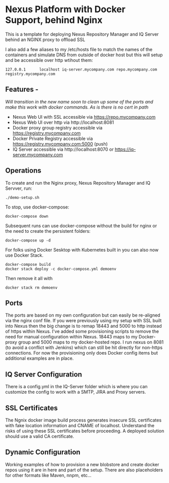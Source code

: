 # Nexus Platform with Docker Support, behind Nginx

This is a template for deploying Nexus Repository Manager and IQ Server behind an NGINX proxy to offload SSL

I also add a few aliases to my /etc/hosts file to match the names of the containers and simulate DNS from outside of docker host but this will setup and be accessible over http wtihout them:

```
127.0.0.1      localhost iq-server.mycompany.com repo.mycompany.com registry.mycompany.com
```

## Features - 
*Will transition in the new name soon to clean up some of the ports and make this work with docker commands. As is there is no cert in path*

- Nexus Web UI with SSL accessible via https://repo.mycompany.com
- Nexus Web UI over http via http://localhost:8081
- Docker proxy group registry accessible via https://registry.mycompany.com
- Docker Private Registry accessible via https://registry.mycompany.com:5000  (push)
- IQ Server accessible via http://localhost:8070 or https://iq-server.mycompany.com

## Operations

To create and run the Nginx proxy, Nexus Repository Manager and IQ Servver, run:

```
./demo-setup.sh
```

To stop, use docker-compose:

```
docker-compose down
```

Subsequent runs can use docker-compose without the build for nginx or the need to create the persistent folders:

```
docker-compose up -d
```

For folks using Docker Sesktop with Kubernetes built in you can also now use Docker Stack.

```
docker-compose build
docker stack deploy -c docker-compose.yml demoenv
```

Then remove it all with

```
docker stack rm demoenv
```

## Ports

The ports are based on my own configuration but can easily be re-aligned via the nginx conf file. If you were previously using my setup with SSL built into Nexus then the big change is to remap 18443 and 5000 to http instead of https within Nexus. I've added some provisioning scripts to remove the need for manual configuration within Nexus. 18443 maps to my Docker-proxy group and 5000 maps to my docker-hosted repo. I run nexus on 8081 (to avoid a conflict with Jenkins) which can still be hit directly for non-https connections. For now the provisioning only does Docker config items but additional examples are in place.

## IQ Server Configuration

There is a config.yml in the IQ-Server folder which is where you can customize the config to work with a SMTP, JIRA and Proxy servers.

## SSL Certificates

The Ngnix docker image build process generates insecure SSL certificates with fake location information and CNAME of localhost. Understand the risks of using these SSL certificates before proceeding. A deployed solution should use a valid CA certificate.


## Dynamic Configuration

Working examples of how to provision a new blobstore and create docker repos using it are in here and part of the setup. There are also placeholders for other formats like Maven, nnpm, etc...

